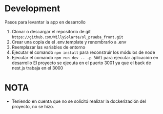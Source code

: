 

# Development
Pasos para levantar la app en desarrollo

1. Clonar o descargar el repositorio de git
 ``` https://github.com/WillySolarte/ol_prueba_front.git ```
2. Crear una copia de el .env.template y renombrarlo a .env
3. Reemplazar las variables de entorno
4. Ejecutar el comando ```npm install``` para reconstruir los módulos de node
5. Ejecutar el comando ```npm run dev -- -p 3001``` para ejecutar aplicación en desarrollo
El proyecto se ejecuta en el puerto 3001 ya que el back de nest.js trabaja en el 3000

# NOTA

- Teniendo en cuenta que no se solicitó realizar la dockerización del proyecto, no se hizo.